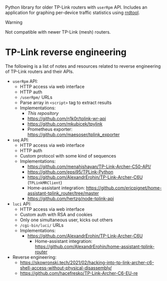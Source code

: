 Python library for older TP-Link routers with `userRpm` API.
Includes an application for graphing per-device traffic statistics using [rrdtool].

[rrdtool]: http://oss.oetiker.ch/rrdtool/

> [!WARNING]
> Not compatible with newer TP-Link (mesh) routers.


# TP-Link reverse engineering
The following is a list of notes and resources related to reverse engineering of TP-Link routers and their APIs.

* `userRpm` API:
  * HTTP access via web interface
  * HTTP auth
  * `/userRpm/` URLs
  * Parse array in `<script>` tag to extract results
  * Implementations:
    * _This repository_
    * https://github.com/n1k0r/tplink-wr-api
    * https://github.com/mkubicek/tpylink
    * Prometheus exporter: https://github.com/maesoser/tplink_exporter
* `seq` API:
  * HTTP access via web interface
  * HTTP auth
  * Custom protocol with some kind of sequences
  * Implementations:
    * https://github.com/menahishayan/TP-Link-Archer-C50-API/
    * https://github.com/epsi95/TPLink-Python
    * https://github.com/AlexandrErohin/TP-Link-Archer-C6U (`TPLinkMRClient`)
    * Home-assistant integration: https://github.com/ericpignet/home-assistant-tplink_router/tree/master
    * https://github.com/hertzg/node-tplink-api
* `luci` API:
  * HTTP access via web interface
  * Custom auth with RSA and cookies
  * Only one simultaneous user, kicks out others
  * `/cgi-bin/luci/` URLs
  * Implementations:
    * https://github.com/AlexandrErohin/TP-Link-Archer-C6U
      * Home-assistant integration: https://github.com/AlexandrErohin/home-assistant-tplink-router
* Reverse engineering:
  * https://skowronski.tech/2021/02/hacking-into-tp-link-archer-c6-shell-access-without-physical-disassembly/
  * https://github.com/hacefresko/TP-Link-Archer-C6-EU-re 
